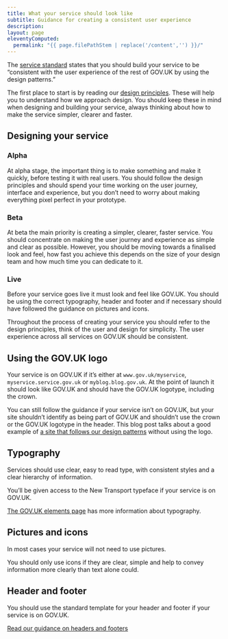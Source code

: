 ```yaml
---
title: What your service should look like
subtitle: Guidance for creating a consistent user experience
description:
layout: page
eleventyComputed:
  permalink: "{{ page.filePathStem | replace('/content','') }}/"
---
```


The [service standard](/version-1/standard-13/) states that you should build your service to be “consistent with the user experience of the rest of GOV.UK by using the design patterns.”

The first place to start is by reading our [design principles](https://www.gov.uk/design-principles). These will help you to understand how we approach design. You should keep these in mind when designing and building your service, always thinking about how to make the service simpler, clearer and faster.

## Designing your service

### Alpha

At alpha stage, the important thing is to make something and make it quickly, before testing it with real users. You should follow the design principles and should spend your time working on the user journey, interface and experience, but you don’t need to worry about making everything pixel perfect in your prototype.

### Beta

At beta the main priority is creating a simpler, clearer, faster service. You should concentrate on making the user journey and experience as simple and clear as possible. However, you should be moving towards a finalised look and feel, how fast you achieve this depends on the size of your design team and how much time you can dedicate to it.

### Live

Before your service goes live it must look and feel like GOV.UK. You should be using the correct typography, header and footer and if necessary should have followed the guidance on pictures and icons.

Throughout the process of creating your service you should refer to the design principles, think of the user and design for simplicity. The user experience across all services on GOV.UK should be consistent.

## Using the GOV.UK logo

Your service is on GOV.UK if it’s either at `www.gov.uk/myservice`, `myservice.service.gov.uk` or `myblog.blog.gov.uk`. At the point of launch it should look like GOV.UK and should have the GOV.UK logotype, including the crown.

You can still follow the guidance if your service isn’t on GOV.UK, but your site shouldn’t identify as being part of GOV.UK and shouldn’t use the crown or the GOV.UK logotype in the header. This blog post talks about a good example of [a site that follows our design patterns](https://gds.blog.gov.uk/2013/03/18/intranets-dcms/) without using the logo.

## Typography

Services should use clear, easy to read type, with consistent styles and a clear hierarchy of information.

You’ll be given access to the New Transport typeface if your service is on GOV.UK.

[The GOV.UK elements page](https://web.archive.org//web/20150325053951/https://www.gov.uk/service-manual/user-centred-design/resources/elements/index.html) has more information about typography.

## Pictures and icons

In most cases your service will not need to use pictures.

You should only use icons if they are clear, simple and help to convey information more clearly than text alone could.

## Header and footer

You should use the standard template for your header and footer if your service is on GOV.UK.

[Read our guidance on headers and footers](https://web.archive.org//web/20150325053951/https://www.gov.uk/service-manual/user-centred-design/resources/header-footer)
